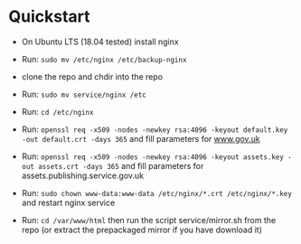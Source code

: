 # Quickstart

- On Ubuntu LTS (18.04 tested) install nginx

- Run: `sudo mv /etc/nginx /etc/backup-nginx`

- clone the repo and chdir into the repo

- Run: `sudo mv service/nginx /etc`

- Run: `cd /etc/nginx`

- Run: `openssl req -x509 -nodes -newkey rsa:4096 -keyout default.key -out default.crt -days 365` and fill parameters for www.gov.uk

- Run: `openssl req -x509 -nodes -newkey rsa:4096 -keyout assets.key -out assets.crt -days 365` and fill parameters for assets.publishing.service.gov.uk

- Run: `sudo chown www-data:www-data /etc/nginx/*.crt /etc/nginx/*.key` and restart nginx service

- Run: `cd /var/www/html` then run the script service/mirror.sh from the repo (or extract the prepackaged mirror if you have download it)
